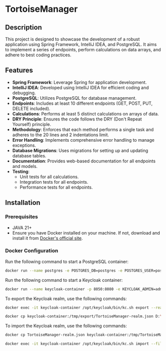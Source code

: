 # TortoiseManager

## Description

This project is designed to showcase the development of a robust application using Spring Framework, IntelliJ IDEA, and PostgreSQL. It aims to implement a series of endpoints, perform calculations on data arrays, and adhere to best coding practices.

## Features

- **Spring Framework**: Leverage Spring for application development.
- **IntelliJ IDEA**: Developed using IntelliJ IDEA for efficient coding and debugging.
- **PostgreSQL**: Utilizes PostgreSQL for database management.
- **Endpoints**: Includes at least 10 different endpoints (GET, POST, PUT, DELETE included).
- **Calculations**: Performs at least 5 distinct calculations on arrays of data.
- **DRY Principle**: Ensures the code follows the DRY (Don't Repeat Yourself) principle.
- **Methodology**: Enforces that each method performs a single task and adheres to the 20 lines and 2 indentations limit.
- **Error Handling**: Implements comprehensive error handling to manage exceptions.
- **Database Migrations**: Uses migrations for setting up and updating database tables.
- **Documentation**: Provides web-based documentation for all endpoints and models.
- **Testing**:
  - Unit tests for all calculations.
  - Integration tests for all endpoints.
  - Performance tests for all endpoints.

## Installation

### Prerequisites

- JAVA 21+
- Ensure you have Docker installed on your machine. If not, download and install it from [Docker's official site](https://www.docker.com/get-started).

### Docker Configuration

Run the following command to start a PostgreSQL container:

```bash
docker run --name postgres -e POSTGRES_DB=postgres -e POSTGRES_USER=postgres -e POSTGRES_PASSWORD=123 -p 5433:5432 -d postgres:latest
```

Run the following command to start a Keycloak container:
```bash
docker run --name keycloak-container -p 8050:8080 -e KEYCLOAK_ADMIN=admin -e KEYCLOAK_ADMIN_PASSWORD=admin quay.io/keycloak/keycloak:24.0.4 start-dev
```

To export the Keycloak realm, use the following commands:

```bash
docker exec -it keycloak-container /opt/keycloak/bin/kc.sh export --realm TortoiseManager --dir /tmp/export

docker cp keycloak-container:/tmp/export/TortoiseManager-realm.json D:\
```
To import the Keycloak realm, use the following commands:
```bash
docker cp TortoiseManager-realm.json keycloak-container:/tmp/TortoiseManager-realm.json

docker exec -it keycloak-container /opt/keycloak/bin/kc.sh import --file /tmp/TortoiseManager-realm.json
```
